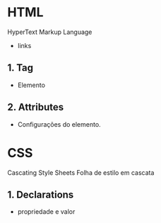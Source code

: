 # HTML

HyperText Markup Language

- links

## 1. Tag

- Elemento

## 2. Attributes

- Configurações do elemento.

# CSS

Cascating Style Sheets
Folha de estilo em cascata

## 1. Declarations

- propriedade e valor